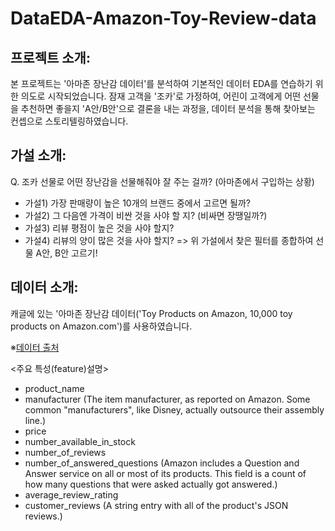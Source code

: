 # DataEDA-Amazon-Toy-Review-data

## 프로젝트 소개: 
본 프로젝트는 '아마존 장난감 데이터'를 분석하여 기본적인 데이터 EDA를 연습하기 위한 의도로 시작되었습니다.
잠재 고객을 '조카'로 가정하여, 어린이 고객에게 어떤 선물을 추천하면 좋을지 'A안/B안'으로 결론을 내는 과정을, 
데이터 분석을 통해 찾아보는 컨셉으로 스토리텔링하였습니다. 

## 가설 소개: 
Q. 조카 선물로 어떤 장난감을 선물해줘야 잘 주는 걸까? (아마존에서 구입하는 상황)
- 가설1) 가장 판매량이 높은 10개의 브랜드 중에서 고르면 될까?
- 가설2) 그 다음엔 가격이 비싼 것을 사야 할 지? (비싸면 장땡일까?)
- 가설3) 리뷰 평점이 높은 것을 사야 할지?
- 가설4) 리뷰의 양이 많은 것을 사야 할지?
 => 위 가설에서 찾은 필터를 종합하여 선물 A안, B안 고르기!

## 데이터 소개: 

캐글에 있는 '아마존 장난감 데이터('Toy Products on Amazon, 10,000 toy products on Amazon.com')를 사용하였습니다. 

※[데이터 출처](https://www.kaggle.com/PromptCloudHQ/toy-products-on-amazon)

<주요 특성(feature)설명>
- product_name
- manufacturer (The item manufacturer, as reported on Amazon. Some common "manufacturers", like Disney, actually outsource their assembly line.)
- price
- number_available_in_stock
- number_of_reviews
- number_of_answered_questions (Amazon includes a Question and Answer service on all or most of its products. This field is a count of how many questions that were asked actually got answered.)
- average_review_rating
- customer_reviews (A string entry with all of the product's JSON reviews.)

